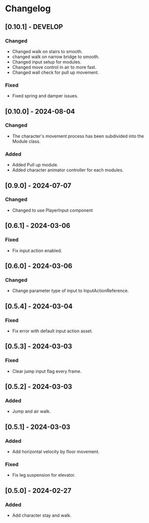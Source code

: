 # Changelog

## [0.10.1] - DEVELOP
### Changed
- Changed walk on stairs to smooth.
- changed walk on narrow bridge to smooth.
- Changed input setup for modules.
- Changed move control in air to more fast.
- Changed wall check for pull up movement.
### Fixed
- Fixed spring and damper issues.

## [0.10.0] - 2024-08-04
### Changed
- The character's movement process has been subdivided into the Module class.
### Added
- Added Pull up module.
- Added character animator controller for each modules. 

## [0.9.0] - 2024-07-07
### Changed
- Changed to use PlayerInput component

## [0.6.1] - 2024-03-06
### Fixed
- Fix input action enabled.

## [0.6.0] - 2024-03-06
### Changed
- Change parameter type of input to InputActionReference.

## [0.5.4] - 2024-03-04
### Fixed
- Fix error with default input action asset.

## [0.5.3] - 2024-03-03
### Fixed
- Clear jump input flag every frame.

## [0.5.2] - 2024-03-03
### Added
- Jump and air walk.

## [0.5.1] - 2024-03-03
### Added
- Add horizontal velocity by floor movement.
### Fixed
- Fix leg suspension for elevator.


## [0.5.0] - 2024-02-27
### Added
- Add character stay and walk.
